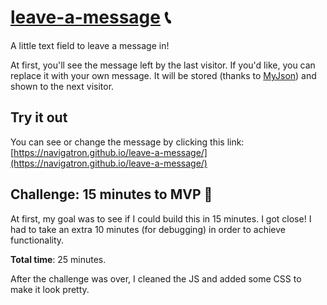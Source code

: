 # [leave-a-message](https://navigatron.github.io/leave-a-message/) :telephone_receiver:

A little text field to leave a message in!

At first, you'll see the message left by the last visitor. If you'd like, you can replace it with your own message. It will be stored (thanks to [MyJson](https://myjson.com/api)) and shown to the next visitor.

## Try it out

You can see or change the message by clicking this link: 
[https://navigatron.github.io/leave-a-message/](https://navigatron.github.io/leave-a-message/)

## Challenge: 15 minutes to MVP :tada:

At first, my goal was to see if I could build this in 15 minutes. I got close! I had to take an extra 10 minutes (for debugging) in order to achieve functionality.

**Total time**: 25 minutes.

After the challenge was over, I cleaned the JS and added some CSS to make it look pretty.
